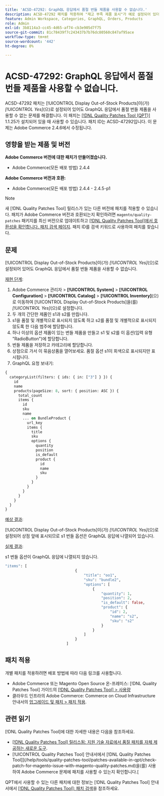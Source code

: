 ```yaml
---
title: 'ACSD-47292: GraphQL 응답에서 품절 번들 제품을 사용할 수 없습니다.'
description: ACSD-47292 패치를 적용하여 "재고 부족 제품 표시"가 예로 설정되어 있더라도 GraphQL 응답에서 재고 부족 번들 제품을 사용할 수 없는 Adobe Commerce 문제를 해결합니다.
feature: Admin Workspace, Categories, GraphQL, Orders, Products
role: Admin
exl-id: 3b8114a3-cc45-4d65-af74-cb3e905d7f75
source-git-commit: 81c78439f7c243437b7b76dc80560c847af95ace
workflow-type: tm+mt
source-wordcount: '442'
ht-degree: 0%

---
```


# ACSD-47292: GraphQL 응답에서 품절 번들 제품을 사용할 수 없습니다.

ACSD-47292 패치는 [!UICONTROL Display Out-of-Stock Products]이(가) *[!UICONTROL Yes]*(으)로 설정되어 있어도 GraphQL 응답에서 품절 번들 제품을 사용할 수 없는 문제를 해결합니다. 이 패치는 [[!DNL Quality Patches Tool (QPT)]](https://experienceleague.adobe.com/en/docs/commerce-knowledge-base/kb/announcements/commerce-announcements/magento-quality-patches-released-new-tool-to-self-serve-quality-patches) 1.1.25가 설치되어 있을 때 사용할 수 있습니다. 패치 ID는 ACSD-47292입니다. 이 문제는 Adobe Commerce 2.4.6에서 수정됩니다.

## 영향을 받는 제품 및 버전

**Adobe Commerce 버전에 대한 패치가 만들어졌습니다.**

* Adobe Commerce(모든 배포 방법) 2.4.4

**Adobe Commerce 버전과 호환:**

* Adobe Commerce(모든 배포 방법) 2.4.4 - 2.4.5-p1

>[!NOTE]
>
>새 [!DNL Quality Patches Tool] 릴리스가 있는 다른 버전에 패치를 적용할 수 있습니다. 패치가 Adobe Commerce 버전과 호환되는지 확인하려면 `magento/quality-patches` 패키지를 최신 버전으로 업데이트하고 [[!DNL Quality Patches Tool]에서 호환성을 확인합니다. 패치 검색 페이지](https://experienceleague.adobe.com/tools/commerce-quality-patches/index.html). 패치 ID를 검색 키워드로 사용하여 패치를 찾습니다.

## 문제

[!UICONTROL Display Out-of-Stock Products]이(가) *[!UICONTROL Yes]*(으)로 설정되어 있어도 GraphQL 응답에서 품절 번들 제품을 사용할 수 없습니다.

<u>재현 단계</u>:

1. Adobe Commerce 관리자 > **[!UICONTROL System]** > **[!UICONTROL Configuration]** > **[!UICONTROL Catalog]** > **[!UICONTROL Inventory]**(으)로 이동하여 [!UICONTROL Display Out-of-Stock Products]을(를) *[!UICONTROL Yes]*(으)로 설정합니다.
1. 두 개의 간단한 제품인 s1과 s2를 만듭니다.
1. s1을 품절 및 개별적으로 표시되지 않도록 하고 s2를 품절 및 개별적으로 표시되지 않도록 한 다음 범주에 할당합니다.
1. 하나 이상의 옵션 제품이 있는 번들 제품을 만들고 s1 및 s2를 이 옵션(입력 유형 &quot;RadioButton&quot;)에 할당합니다.
1. 번들 제품을 저장하고 카테고리에 할당합니다.
1. 상점으로 가서 이 묶음상품을 열어보세요. 품절 옵션 s1이 회색으로 표시되지만 표시됩니다.
1. GraphQL 요청 보내기:

```GraphQL
{
  categoryList(filters: { ids: { in: ["3"] } }) {
    id
    name
    products(pageSize: 8, sort: { position: ASC }) {
      total_count
      items {
        id
        sku
        name
        ... on BundleProduct {
          url_key
          items {
            title
            sku
            options {
              quantity
              position
              is_default
              product {
                id
                name
                sku
              }
            }
          }
        }
      }
    }
  }
}
```

<u>예상 결과</u>:

[!UICONTROL Display Out-of-Stock Products]이(가) *[!UICONTROL Yes]*(으)로 설정되어 상점 앞에 표시되므로 s1 번들 옵션은 GraphQL 응답에 나열되어 있습니다.

<u>실제 결과</u>:

s1 번들 옵션이 GraphQL 응답에 나열되지 않습니다.

```GraphQL
"items": [
                                {
                                    "title": "oo1",
                                    "sku": "bundle2",
                                    "options": [
                                        {
                                            "quantity": 1,
                                            "position": 2,
                                            "is_default": false,
                                            "product": {
                                                "id": 2,
                                                "name": "s2",
                                                "sku": "s2"
                                            }
                                        }
                                    ]
                                }
                            ]
```

## 패치 적용

개별 패치를 적용하려면 배포 방법에 따라 다음 링크를 사용합니다.

* Adobe Commerce 또는 Magento Open Source 온-프레미스: [!DNL Quality Patches Tool] 가이드의 [[!DNL Quality Patches Tool] > 사용량](/help/tools/quality-patches-tool/usage.md)
* 클라우드 인프라의 Adobe Commerce: Commerce on Cloud Infrastructure 안내서의 [업그레이드 및 패치 > 패치 적용](https://experienceleague.adobe.com/docs/commerce-cloud-service/user-guide/develop/upgrade/apply-patches.html).

## 관련 읽기

[!DNL Quality Patches Tool]에 대한 자세한 내용은 다음을 참조하세요.

* [[!DNL Quality Patches Tool] 릴리스됨: 지원 기술 자료에서 품질 패치를 자체 제공하는 새로운 도구](https://experienceleague.adobe.com/en/docs/commerce-knowledge-base/kb/announcements/commerce-announcements/magento-quality-patches-released-new-tool-to-self-serve-quality-patches).
* [!UICONTROL Quality Patches Tool] 안내서에서  [!DNL Quality Patches Tool]](/help/tools/quality-patches-tool/patches-available-in-qpt/check-patch-for-magento-issue-with-magento-quality-patches.md)을(를) 사용하여 Adobe Commerce 문제에 패치를 사용할 수 있는지 확인합니다.[


QPT에서 사용할 수 있는 다른 패치에 대한 정보는 [!DNL Quality Patches Tool] 안내서에서 [[!DNL Quality Patches Tool]: 패치 검색](https://experienceleague.adobe.com/tools/commerce-quality-patches/index.html)을 참조하세요.
